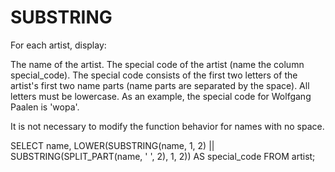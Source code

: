 # SUBSTRING

For each artist, display:

The name of the artist.
The special code of the artist (name the column special_code).
The special code consists of the first two letters of the artist's first two name parts (name parts are separated by the space). All letters must be lowercase. As an example, the special code for Wolfgang Paalen is 'wopa'.

It is not necessary to modify the function behavior for names with no space.

SELECT
  name,
  LOWER(SUBSTRING(name, 1, 2) || SUBSTRING(SPLIT_PART(name, ' ', 2), 1, 2)) AS special_code
FROM artist;
